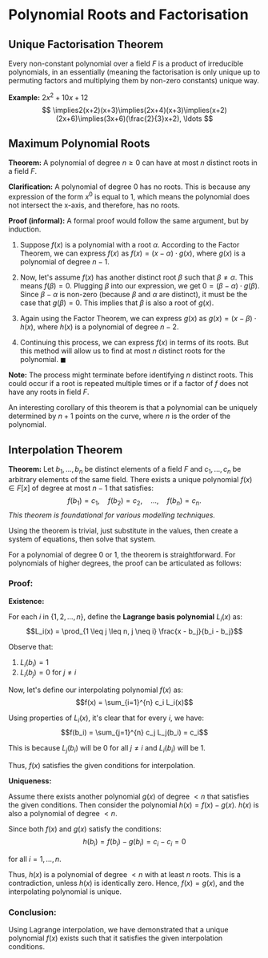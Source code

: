 # Polynomial Roots and Factorisation

## Unique Factorisation Theorem

Every non-constant polynomial over a field $F$ is a product of irreducible polynomials, in an essentially (meaning the factorisation is only unique up to permuting factors and multiplying them by non-zero constants) unique way.

**Example:** $2x^2+10x+12$
$$
\implies2(x+2)(x+3)\implies(2x+4)(x+3)\implies(x+2)(2x+6)\implies(3x+6)(\frac{2}{3}x+2), \ldots
$$

## Maximum Polynomial Roots

**Theorem:** A polynomial of degree $n \ge 0$ can have at most $n$ distinct roots in a field $F$.

**Clarification:** A polynomial of degree 0 has no roots. This is because any expression of the form $x^0$ is equal to 1, which means the polynomial does not intersect the x-axis, and therefore, has no roots.

**Proof (informal):**
A formal proof would follow the same argument, but by induction.

1. Suppose $f(x)$ is a polynomial with a root $\alpha$. According to the Factor Theorem, we can express $f(x)$ as $f(x) = (x - \alpha) \cdot g(x)$, where $g(x)$ is a polynomial of degree $n-1$.
  
2. Now, let's assume $f(x)$ has another distinct root $\beta$ such that $\beta \ne \alpha$. This means $f(\beta) = 0$. Plugging $\beta$ into our expression, we get $0 = (\beta - \alpha) \cdot g(\beta)$. Since $\beta - \alpha$ is non-zero (because $\beta$ and $\alpha$ are distinct), it must be the case that $g(\beta) = 0$. This implies that $\beta$ is also a root of $g(x)$.
   
3. Again using the Factor Theorem, we can express $g(x)$ as $g(x) = (x - \beta) \cdot h(x)$, where $h(x)$ is a polynomial of degree $n-2$.
   
4. Continuing this process, we can express $f(x)$ in terms of its roots. But this method will allow us to find at most $n$ distinct roots for the polynomial. $\blacksquare$

**Note:** The process might terminate before identifying $n$ distinct roots. This could occur if a root is repeated multiple times or if a factor of $f$ does not have any roots in field $F$.

An interesting corollary of this theorem is that a polynomial can be uniquely determined by $n+1$ points on the curve, where $n$ is the order of the polynomial.
## Interpolation Theorem

**Theorem:** Let $b_1,\ldots, b_n$ be distinct elements of a field $F$ and $c_1,\ldots,c_n$ be arbitrary elements of the same field. There exists a unique polynomial $f(x) \in F[x]$ of degree at most $n-1$ that satisfies:
$$
f(b_1) = c_1, \quad f(b_2) = c_2, \quad \ldots, \quad f(b_n) = c_n.
$$
*This theorem is foundational for various modelling techniques.*

Using the theorem is trivial, just substitute in the values, then create a system of equations, then solve that system.

For a polynomial of degree 0 or 1, the theorem is straightforward. For polynomials of higher degrees, the proof can be articulated as follows:
### Proof:

**Existence:** 

For each $i$ in $\{1, 2, ..., n\}$, define the **Lagrange basis polynomial** $L_i(x)$ as:
$$L_i(x) = \prod_{1 \leq j \leq n, j \neq i} \frac{x - b_j}{b_i - b_j}$$

Observe that:

1. $L_i(b_i) = 1$
2. $L_i(b_j) = 0$ for $j \neq i$

Now, let's define our interpolating polynomial $f(x)$ as:
$$f(x) = \sum_{i=1}^{n} c_i L_i(x)$$

Using properties of $L_i(x)$, it's clear that for every $i$, we have:
$$f(b_i) = \sum_{j=1}^{n} c_j L_j(b_i) = c_i$$

This is because $L_j(b_i)$ will be 0 for all $j \neq i$ and $L_i(b_i)$ will be 1. 

Thus, $f(x)$ satisfies the given conditions for interpolation.

**Uniqueness:** 

Assume there exists another polynomial $g(x)$ of degree $< n$ that satisfies the given conditions. Then consider the polynomial $h(x) = f(x) - g(x)$. $h(x)$ is also a polynomial of degree $< n$.

Since both $f(x)$ and $g(x)$ satisfy the conditions:
$$h(b_i) = f(b_i) - g(b_i) = c_i - c_i = 0$$

for all $i = 1, ..., n$.

Thus, $h(x)$ is a polynomial of degree $< n$ with at least $n$ roots. This is a contradiction, unless $h(x)$ is identically zero. Hence, $f(x) = g(x)$, and the interpolating polynomial is unique.

### Conclusion:

Using Lagrange interpolation, we have demonstrated that a unique polynomial $f(x)$ exists such that it satisfies the given interpolation conditions.